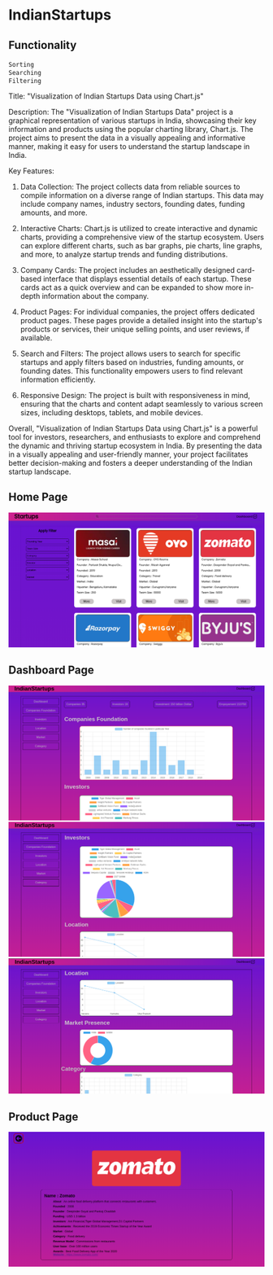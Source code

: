 # IndianStartups

## Functionality
    Sorting
    Searching
    Filtering
    




Title: "Visualization of Indian Startups Data using Chart.js"

Description:
The "Visualization of Indian Startups Data" project is a graphical representation of various startups in India, showcasing their key information and products using the popular charting library, Chart.js. The project aims to present the data in a visually appealing and informative manner, making it easy for users to understand the startup landscape in India.

Key Features:
1. Data Collection: The project collects data from reliable sources to compile information on a diverse range of Indian startups. This data may include company names, industry sectors, founding dates, funding amounts, and more.

2. Interactive Charts: Chart.js is utilized to create interactive and dynamic charts, providing a comprehensive view of the startup ecosystem. Users can explore different charts, such as bar graphs, pie charts, line graphs, and more, to analyze startup trends and funding distributions.

3. Company Cards: The project includes an aesthetically designed card-based interface that displays essential details of each startup. These cards act as a quick overview and can be expanded to show more in-depth information about the company.

4. Product Pages: For individual companies, the project offers dedicated product pages. These pages provide a detailed insight into the startup's products or services, their unique selling points, and user reviews, if available.

5. Search and Filters: The project allows users to search for specific startups and apply filters based on industries, funding amounts, or founding dates. This functionality empowers users to find relevant information efficiently.

6. Responsive Design: The project is built with responsiveness in mind, ensuring that the charts and content adapt seamlessly to various screen sizes, including desktops, tablets, and mobile devices.

Overall, "Visualization of Indian Startups Data using Chart.js" is a powerful tool for investors, researchers, and enthusiasts to explore and comprehend the dynamic and thriving startup ecosystem in India. By presenting the data in a visually appealing and user-friendly manner, your project facilitates better decision-making and fosters a deeper understanding of the Indian startup landscape.

## Home Page
<img src="https://github.com/surajbhan-3/IndianStartups/blob/main/readmeImages/home.png?raw=true" /> 


## Dashboard Page
<img src="https://github.com/surajbhan-3/IndianStartups/blob/main/readmeImages/dashboard1.png?raw=true" />
<img src="https://github.com/surajbhan-3/IndianStartups/blob/main/readmeImages/dashboard2.png?raw=true" />
<img src="https://github.com/surajbhan-3/IndianStartups/blob/main/readmeImages/dashboard3.png?raw=true" />

## Product Page
<img src="https://github.com/surajbhan-3/IndianStartups/blob/main/readmeImages/product.png?raw=true" />

